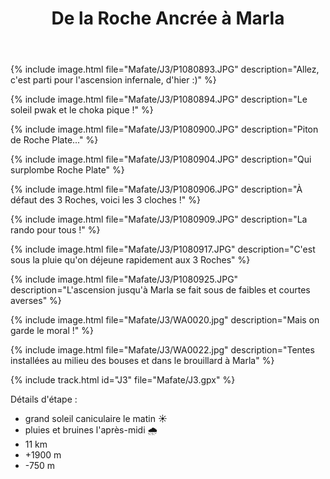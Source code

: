 ﻿---
title: "De la Roche Ancrée à Marla"
permalink: /Mafate/J3/
sidebar:
  nav: "mafate"
enable_tracks: true
---

{% include image.html file="Mafate/J3/P1080893.JPG" description="Allez, c'est parti pour l'ascension infernale, d'hier :)" %}

{% include image.html file="Mafate/J3/P1080894.JPG" description="Le soleil pwak et le choka pique !" %}

{% include image.html file="Mafate/J3/P1080900.JPG" description="Piton de Roche Plate..." %}

{% include image.html file="Mafate/J3/P1080904.JPG" description="Qui surplombe Roche Plate" %}

{% include image.html file="Mafate/J3/P1080906.JPG" description="À défaut des 3 Roches, voici les 3 cloches !" %}

{% include image.html file="Mafate/J3/P1080909.JPG" description="La rando pour tous !" %}

{% include image.html file="Mafate/J3/P1080917.JPG" description="C'est sous la pluie qu'on déjeune rapidement aux 3 Roches" %}

{% include image.html file="Mafate/J3/P1080925.JPG" description="L'ascension jusqu'à Marla se fait sous de faibles et courtes averses" %}

{% include image.html file="Mafate/J3/WA0020.jpg" description="Mais on garde le moral !" %}

{% include image.html file="Mafate/J3/WA0022.jpg" description="Tentes installées au milieu des bouses et dans le brouillard à Marla" %}

{% include track.html id="J3" file="Mafate/J3.gpx" %}

Détails d'étape :
* grand soleil caniculaire le matin :sunny:
* pluies et bruines l'après-midi  :cloud_with_rain:
* 11 km
* +1900 m
* -750 m
